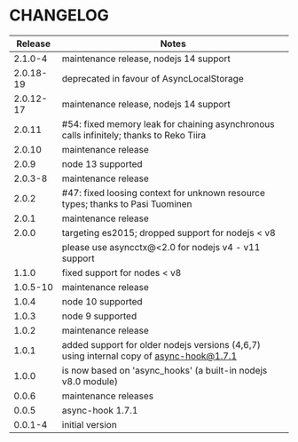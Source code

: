 # CHANGELOG

| Release   | Notes                                                                                   |
| --------- | --------------------------------------------------------------------------------------- |
| 2.1.0-4   | maintenance release, nodejs 14 support                                                  |
| 2.0.18-19 | deprecated in favour of AsyncLocalStorage                                               |
| 2.0.12-17 | maintenance release, nodejs 14 support                                                  |
| 2.0.11    | #54: fixed memory leak for chaining asynchronous calls infinitely; thanks to Reko Tiira |
| 2.0.10    | maintenance release                                                                     |
| 2.0.9     | node 13 supported                                                                       |
| 2.0.3-8   | maintenance release                                                                     |
| 2.0.2     | #47: fixed loosing context for unknown resource types; thanks to Pasi Tuominen          |
| 2.0.1     | maintenance release                                                                     |
| 2.0.0     | targeting es2015; dropped support for nodejs < v8                                       |
|           | please use asyncctx@<2.0 for nodejs v4 - v11 support                                    |
| 1.1.0     | fixed support for nodes < v8                                                            |
| 1.0.5-10  | maintenance release                                                                     |
| 1.0.4     | node 10 supported                                                                       |
| 1.0.3     | node 9 supported                                                                        |
| 1.0.2     | maintenance release                                                                     |
| 1.0.1     | added support for older nodejs versions (4,6,7) using internal copy of async-hook@1.7.1 |
| 1.0.0     | is now based on 'async_hooks' (a built-in nodejs v8.0 module)                           |
| 0.0.6     | maintenance releases                                                                    |
| 0.0.5     | async-hook 1.7.1                                                                        |
| 0.0.1-4   | initial version                                                                         |
